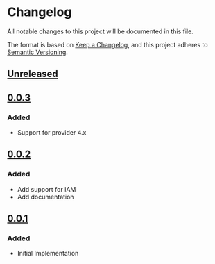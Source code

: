 # Changelog

All notable changes to this project will be documented in this file.

The format is based on [Keep a Changelog](https://keepachangelog.com/en/1.0.0/),
and this project adheres to [Semantic Versioning](https://semver.org/spec/v2.0.0.html).

## [Unreleased]

## [0.0.3]

### Added

- Support for provider 4.x

## [0.0.2]

### Added

- Add support for IAM
- Add documentation

## [0.0.1]

### Added

- Initial Implementation

<!-- markdown-link-check-disable -->

[unreleased]: https://github.com/mineiros-io/terraform-google-secret-manager-iam/compare/v0.0.3...HEAD
[0.0.3]: https://github.com/mineiros-io/terraform-google-secret-manager-iam/compare/v0.0.2...v0.0.3
[0.0.2]: https://github.com/mineiros-io/terraform-google-secret-manager-iam/compare/v0.0.1...v0.0.2
[0.0.1]: https://github.com/mineiros-io/terraform-google-secret-manager-iam/releases/tag/v0.0.1

<!-- markdown-link-check-disabled -->
